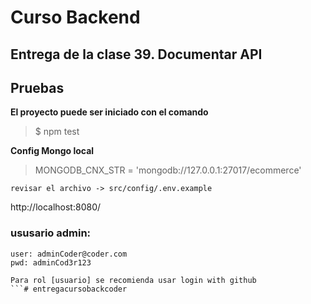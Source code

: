 # Curso Backend

## Entrega de la clase 39. Documentar API

## Pruebas

**El proyecto puede ser iniciado con el comando**
> $ npm test

**Config Mongo local**
> MONGODB_CNX_STR = 'mongodb://127.0.0.1:27017/ecommerce'

```
revisar el archivo -> src/config/.env.example
```
http://localhost:8080/

### ususario admin:
```
user: adminCoder@coder.com
pwd: adminCod3r123

Para rol [usuario] se recomienda usar login with github
```# entregacursobackcoder
